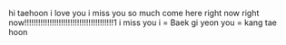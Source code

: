 hi taehoon i love you 
i miss you so much 
come here right now
right now!!!!!!!!!!!!!!!!!!!!!!!!!!!!!!!!!!!!!!!1
i miss you 
i = Baek gi yeon
you = kang tae hoon

